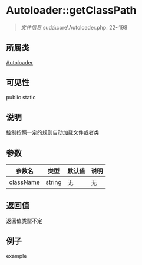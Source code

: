 # Autoloader::getClassPath

> *文件信息* suda\core\Autoloader.php: 22~198
## 所属类 

[Autoloader](../Autoloader.md)

## 可见性

  public  static
## 说明

控制按照一定的规则自动加载文件或者类

## 参数

| 参数名 | 类型 | 默认值 | 说明 |
|--------|-----|-------|-------|
| className |  string | 无 | 无 |

## 返回值
返回值类型不定

## 例子

example